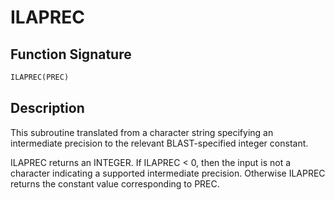 # ILAPREC

## Function Signature

```fortran
ILAPREC(PREC)
```

## Description


 This subroutine translated from a character string specifying an
 intermediate precision to the relevant BLAST-specified integer
 constant.

 ILAPREC returns an INTEGER.  If ILAPREC < 0, then the input is not a
 character indicating a supported intermediate precision.  Otherwise
 ILAPREC returns the constant value corresponding to PREC.

